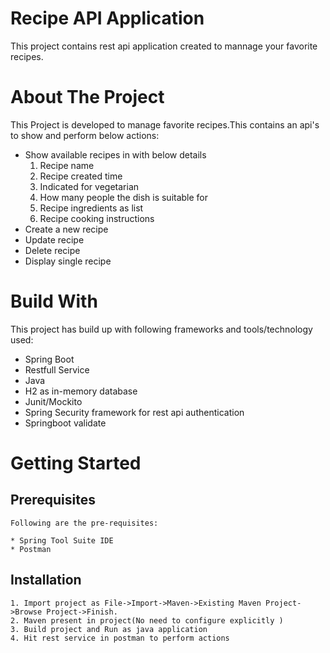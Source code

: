 # Recipe API Application

This project contains rest api application created to mannage your favorite recipes.

# About The Project
This Project is developed to manage favorite recipes.This contains an api's to show and perform below actions:
* Show available recipes in with below details
    1. Recipe name
    2. Recipe created time
    3. Indicated for vegetarian
    4. How many people the dish is suitable for
    5. Recipe ingredients as list
    6. Recipe cooking instructions
* Create a new recipe
* Update recipe
* Delete recipe
* Display single recipe

# Build With
This project has build up with following frameworks and tools/technology used:
* Spring Boot
* Restfull Service
* Java
* H2 as in-memory database
* Junit/Mockito
* Spring Security framework for rest api authentication
* Springboot validate


# Getting Started
## Prerequisites
	Following are the pre-requisites:
	
	* Spring Tool Suite IDE
	* Postman

## Installation

	1. Import project as File->Import->Maven->Existing Maven Project->Browse Project->Finish.
	2. Maven present in project(No need to configure explicitly )
	3. Build project and Run as java application 
	4. Hit rest service in postman to perform actions

